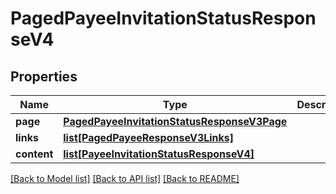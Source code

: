 # PagedPayeeInvitationStatusResponseV4

## Properties
Name | Type | Description | Notes
------------ | ------------- | ------------- | -------------
**page** | [**PagedPayeeInvitationStatusResponseV3Page**](PagedPayeeInvitationStatusResponseV3Page.md) |  | [optional] 
**links** | [**list[PagedPayeeResponseV3Links]**](PagedPayeeResponseV3Links.md) |  | [optional] 
**content** | [**list[PayeeInvitationStatusResponseV4]**](PayeeInvitationStatusResponseV4.md) |  | [optional] 

[[Back to Model list]](../README.md#documentation-for-models) [[Back to API list]](../README.md#documentation-for-api-endpoints) [[Back to README]](../README.md)


